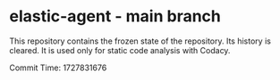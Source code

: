# elastic-agent - main branch

This repository contains the frozen state of the repository.
Its history is cleared. It is used only for static code
analysis with Codacy.

Commit Time: 1727831676
